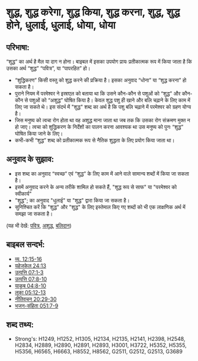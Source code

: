 # शुद्ध, शुद्ध करेगा, शुद्ध किया, शुद्ध करना, शुद्ध, शुद्ध होने, धुलाई, धुलाई, धोया, धोया #

## परिभाषा: ##

“शुद्ध” का अर्थ है मैल या दाग न होना। बाइबल में इसका उपयोग प्रायः प्रतीकात्मक रूप में किया जाता है कि उसका अर्थ “शुद्ध” “पवित्र”, या “पापरहित” हो।

* “शुद्धिकरण” किसी वस्तु को शुद्ध करने की प्रक्रिया है। इसका अनुवाद “धोना” या “शुद्ध करना” हो सकता है।
* पुराने नियम में परमेश्वर ने इस्राएल को बताया था कि उसने कौन-कौन से पशुओं को “शुद्ध” और कौन-कौन से पशुओं को “अशुद्ध” घोषित किया है। केवल शुद्ध पशु ही खाने और बलि चढ़ाने के लिए काम में लिए जा सकते थे। इस संदर्भ में "शुद्ध" शब्द का अर्थ है कि पशु बलि चढ़ाने में परमेश्वर को ग्रहण योग्य है।
* जिस मनुष्य को त्वचा रोग होता था वह अशुद्ध माना जाता था जब तक कि उसका रोग संक्रमण मुक्त न हो जाए। त्वचा को शुद्धिकरण के निर्देशों का पालन करना आवश्यक था उस मनुष्य को पुनः “शुद्ध” घोषित किया जाने के लिए।
* कभी-कभी “शुद्ध” शब्द को प्रतीकात्मक रूप से नैतिक शुद्धता के लिए प्रयोग किया जाता था।

## अनुवाद के सुझाव: ##

* इस शब्द का अनुवाद “स्वच्छ” एवं “शुद्ध” के लिए काम में आने वाले सामान्य शब्दों में किया जा सकता है।
* इसमें अनुवाद करने के अन्य तरीके शामिल हो सकते हैं, "शुद्ध रूप से साफ" या "परमेश्वर को स्वीकार्य"
* "शुद्ध"; का अनुवाद "धुलाई" या "शुद्ध" द्वारा किया जा सकता है।
* सुनिश्चित करें कि "शुद्ध" और "शुद्ध" के लिए इस्तेमाल किए गए शब्दों को भी एक लाक्षणिक अर्थ में समझा जा सकता है।

(यह भी देखें: [पवित्र](../kt/holy.md), [अशुद्ध](../kt/unclean.md), [बलिदान](../other/sacrifice.md))

## बाइबल सन्दर्भ: ##

* [व्य. 12:15-16](rc://en/tn/help/deu/12/15)
* [यहेजकेल 24:13](rc://en/tn/help/ezk/24/13)
* [उत्पत्ति 07:1-3](rc://en/tn/help/gen/07/01)
* [उत्पत्ति 07:8-10](rc://en/tn/help/gen/07/08)
* [याकूब 04:8-10](rc://en/tn/help/jas/04/08)
* [लूका 05:12-13](rc://en/tn/help/luk/05/12)
* [नीतिवचन 20:29-30](rc://en/tn/help/pro/20/29)
* [भजन-संहिता 051:7-9](rc://en/tn/help/psa/051/007)


## शब्द तथ्य: ##

* Strong's: H1249, H1252, H1305, H2134, H2135, H2141, H2398, H2548, H2834, H2889, H2890, H2891, H2893, H3001, H3722, H5352, H5355, H5356, H6565, H6663, H8552, H8562, G2511, G2512, G2513, G3689

